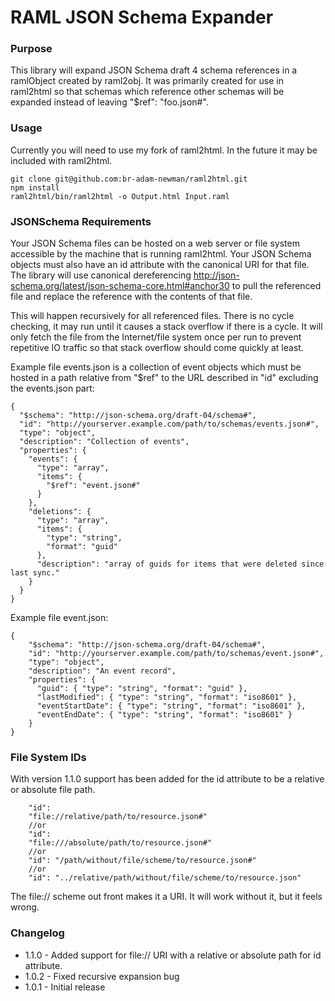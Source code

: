 RAML JSON Schema Expander
============

### Purpose
This library will expand JSON Schema draft 4 schema references in a ramlObject created by raml2obj. It was primarily created for use in raml2html so that schemas which reference other schemas will be expanded instead of leaving "$ref": "foo.json#". 

### Usage
Currently you will need to use my fork of raml2html. In the future it may be included with raml2html. 

    git clone git@github.com:br-adam-newman/raml2html.git
    npm install
    raml2html/bin/raml2html -o Output.html Input.raml

### JSONSchema Requirements
Your JSON Schema files can be hosted on a web server or file system accessible by the machine that is running raml2html. Your JSON Schema objects must also have an id attribute with the canonical URI for that file. The library will use canonical dereferencing http://json-schema.org/latest/json-schema-core.html#anchor30 to pull the referenced file and replace the reference with the contents of that file. 

This will happen recursively for all referenced files. There is no cycle checking, it may run until it causes a stack overflow if there is a cycle. It will only fetch the file from the Internet/file system once per run to prevent repetitive IO traffic so that stack overflow should come quickly at least.

Example file events.json is a collection of event objects which must be hosted in a path relative from "$ref" to the URL described in "id" excluding the events.json part:

    {
      "$schema": "http://json-schema.org/draft-04/schema#",
      "id": "http://yourserver.example.com/path/to/schemas/events.json#",
      "type": "object",
      "description": "Collection of events",
      "properties": {
        "events": {
          "type": "array",
          "items": {
            "$ref": "event.json#"
          }
        },
        "deletions": {
          "type": "array",
          "items": {
            "type": "string",
            "format": "guid"
          },
          "description": "array of guids for items that were deleted since last sync."
        }
      }
    }
    
Example file event.json:
    
    {
        "$schema": "http://json-schema.org/draft-04/schema#",
        "id": "http://yourserver.example.com/path/to/schemas/event.json#",
        "type": "object",
        "description": "An event record",
        "properties": {              
          "guid": { "type": "string", "format": "guid" },      
          "lastModified": { "type": "string", "format": "iso8601" },
          "eventStartDate": { "type": "string", "format": "iso8601" },
          "eventEndDate": { "type": "string", "format": "iso8601" }
        }
    }
    
### File System IDs
With version 1.1.0 support has been added for the id attribute to be a relative or absolute file path. 

        "id": 
        "file://relative/path/to/resource.json#"
        //or
        "id": 
        "file:///absolute/path/to/resource.json#"
        //or
        "id": "/path/without/file/scheme/to/resource.json#"
        //or
        "id": "../relative/path/without/file/scheme/to/resource.json"

The file:// scheme out front makes it a URI. It will work without it, but it feels wrong. 
    
### Changelog
*   1.1.0 - Added support for file:// URI with a relative or absolute path for id attribute.
*   1.0.2 - Fixed recursive expansion bug
*   1.0.1 - Initial release